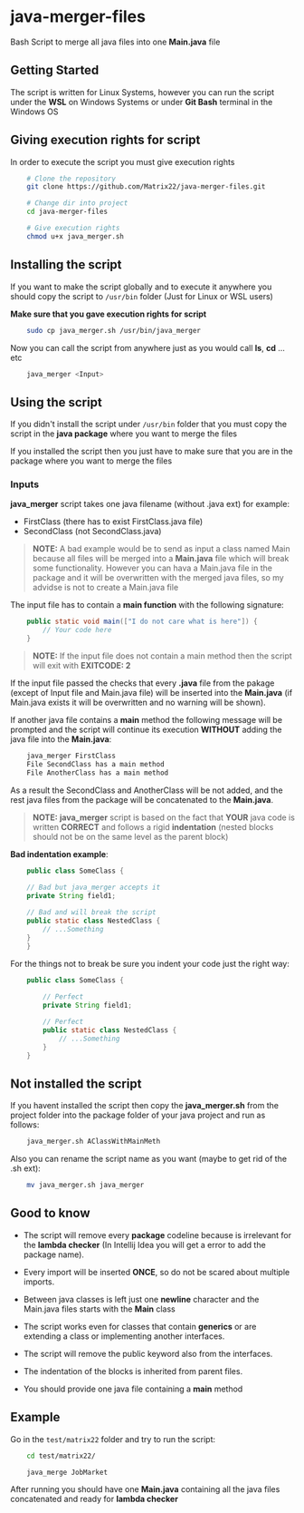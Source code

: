 # **java-merger-files**
Bash Script to merge all java files into one **Main.java** file

## **Getting Started**

The script is written for Linux Systems, however you can
run the script under the **WSL** on Windows Systems or
under **Git Bash** terminal in the Windows OS

## **Giving execution rights for script**

In order to execute the script you must give execution rights

```BASH
    # Clone the repository
    git clone https://github.com/Matrix22/java-merger-files.git

    # Change dir into project
    cd java-merger-files

    # Give execution rights
    chmod u+x java_merger.sh
```

## **Installing the script**

If you want to make the script globally and to execute it anywhere
you should copy the script to `/usr/bin` folder (Just for Linux or WSL users)

**Make sure that you gave execution rights for script**

```BASH
    sudo cp java_merger.sh /usr/bin/java_merger
```

Now you can call the script from anywhere just as you would call **ls**, **cd** ... etc

```BASH
    java_merger <Input>
```

## **Using the script**

If you didn't install the script under `/usr/bin` folder that you must
copy the script in the **java package** where you want to merge the files

If you installed the script then you just have to make sure that you are in
the package where you want to merge the files

### **Inputs**

**java_merger** script takes one java filename (without .java ext) for example:
* FirstClass (there has to exist FirstClass.java file)
* SecondClass (not SecondClass.java)

>**NOTE:** A bad example would be to send as input a class named Main
because all files will be merged into a **Main.java** file which will break some
functionality. However you can hava a Main.java file in the package and it will be overwritten
with the merged java files, so my advidse is not to create a Main.java file

The input file has to contain a **main function** with the following signature:

```JAVA
    public static void main(["I do not care what is here"]) {
        // Your code here
    }
```

>**NOTE:** If the input file does not contain a main method then the script will exit with **EXITCODE: 2**

If the input file passed the checks that every **.java** file from the pakage (except of Input file and Main.java file)
will be inserted into the **Main.java** (if Main.java exists it will be overwritten and no warning will be shown).

If another java file contains a **main** method the following message will be prompted and the script
will continue its execution **WITHOUT** adding the java file into the **Main.java**:

```BASH
    java_merger FirstClass
    File SecondClass has a main method
    File AnotherClass has a main method
```

As a result the SecondClass and AnotherClass will be not added, and the rest java files from
the package will be concatenated to the **Main.java**.

>**NOTE:** **java_merger** script is based on the fact that **YOUR** java code is written **CORRECT**
and follows a rigid **indentation** (nested blocks should not be on the same level as the parent block)

**Bad indentation example**:

```JAVA
    public class SomeClass {
    
    // Bad but java_merger accepts it
    private String field1;

    // Bad and will break the script
    public static class NestedClass {
        // ...Something
    }
    }
```

For the things not to break be sure you indent your code just the right way:

```JAVA
    public class SomeClass {
    
        // Perfect
        private String field1;

        // Perfect
        public static class NestedClass {
            // ...Something
        }
    }
```

## **Not installed the script**

If you havent installed the script then copy the **java_merger.sh** from the project folder
into the package folder of your java project and run as follows:

```BASH
    java_merger.sh AClassWithMainMeth
```

Also you can rename the script name as you want (maybe to get rid of the .sh ext):

```BASH
    mv java_merger.sh java_merger
```

## **Good to know**

* The script will remove every **package** codeline because is irrelevant for the **lambda checker**
(In Intellij Idea you will get a error to add the package name).

* Every import will be inserted **ONCE**, so do not be scared about multiple imports.

* Between java classes is left just one **newline** character and the Main.java files
starts with the **Main** class

* The script works even for classes that contain **generics** or are extending a class or implementing another interfaces.

* The script will remove the public keyword also from the interfaces.

* The indentation of the blocks is inherited from parent files.

* You should provide one java file containing a **main** method

## **Example**

Go in the `test/matrix22` folder and try to run the script:

```BASH
    cd test/matrix22/

    java_merge JobMarket
```

After running you should have one **Main.java** containing all the java files
concatenated and ready for **lambda checker**